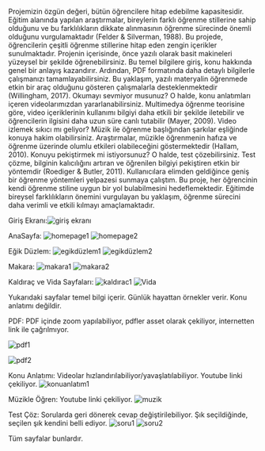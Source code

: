 Projemizin özgün değeri, bütün öğrencilere hitap edebilme kapasitesidir. Eğitim alanında yapılan araştırmalar, bireylerin farklı öğrenme stillerine sahip olduğunu ve bu farklılıkların dikkate alınmasının öğrenme sürecinde önemli olduğunu vurgulamaktadır (Felder & Silverman, 1988). Bu projede, öğrencilerin çeşitli öğrenme stillerine hitap eden zengin içerikler sunulmaktadır.
Projenin içerisinde, önce yazılı olarak basit makineleri yüzeysel bir şekilde öğrenebilirsiniz. Bu temel bilgilere giriş, konu hakkında genel bir anlayış kazandırır. Ardından, PDF formatında daha detaylı bilgilerle çalışmanızı tamamlayabilirsiniz. Bu yaklaşım, yazılı materyalin öğrenmede etkin bir araç olduğunu gösteren çalışmalarla desteklenmektedir (Willingham, 2017).
Okumayı sevmiyor musunuz? O halde, konu anlatımları içeren videolarımızdan yararlanabilirsiniz. Multimedya öğrenme teorisine göre, video içeriklerinin kullanımı bilgiyi daha etkili bir şekilde iletebilir ve öğrencilerin ilgisini daha uzun süre canlı tutabilir (Mayer, 2009).
Video izlemek sıkıcı mı geliyor? Müzik ile öğrenme başlığından şarkılar eşliğinde konuya hakim olabilirsiniz. Araştırmalar, müzikle öğrenmenin hafıza ve öğrenme üzerinde olumlu etkileri olabileceğini göstermektedir (Hallam, 2010).
Konuyu pekiştirmek mi istiyorsunuz? O halde, test çözebilirsiniz. Test çözme, bilginin kalıcılığını artıran ve öğrenilen bilgiyi pekiştiren etkin bir yöntemdir (Roediger & Butler, 2011).
Kullanıcılara elimden geldiğince geniş bir öğrenme yöntemleri yelpazesi sunmaya çalıştım. Bu proje, her öğrencinin kendi öğrenme stiline uygun bir yol bulabilmesini hedeflemektedir. Eğitimde bireysel farklılıkların önemini vurgulayan bu yaklaşım, öğrenme sürecini daha verimli ve etkili kılmayı amaçlamaktadır.

Giriş Ekranı:![giriş ekranı](https://github.com/sudekpln/-E-Learning-App/assets/63590581/1df4a4ab-0415-4384-87da-a5ea0c4a2ec5)

AnaSayfa:
![homepage1](https://github.com/sudekpln/-E-Learning-App/assets/63590581/dd07dc81-09a1-4510-a946-da7e217cb7b2)
![homepage2](https://github.com/sudekpln/-E-Learning-App/assets/63590581/d3cacceb-0ef1-40d4-963c-f8dfac9ce297)

Eğik Düzlem:
![egikdüzlem1](https://github.com/sudekpln/-E-Learning-App/assets/63590581/c492dded-f7c6-478d-82b8-f1dbab4c8f86)
![egikdüzlem2](https://github.com/sudekpln/-E-Learning-App/assets/63590581/d92e5129-452d-46b2-85f9-e94135bfaad3)

Makara:
![makara1](https://github.com/sudekpln/-E-Learning-App/assets/63590581/7f165096-1e43-46fa-a533-a6419c424ab7)
![makara2](https://github.com/sudekpln/-E-Learning-App/assets/63590581/9abc9549-aff0-4e6a-a86f-ad97f9447971)

Kaldıraç ve Vida Sayfaları:
![kaldırac1](https://github.com/sudekpln/-E-Learning-App/assets/63590581/c44b57f3-e1c6-4525-ba38-d39f1778e119)
![Vida](https://github.com/sudekpln/-E-Learning-App/assets/63590581/63203362-3292-4685-ac9b-a1db1ea38c07)

Yukarıdaki sayfalar temel bilgi içerir. Günlük hayattan örnekler verir. Konu anlatımı değildir.

PDF: PDF içinde zoom yapılabiliyor, pdfler asset olarak çekiliyor, internetten link ile çağrılmıyor.

![pdf1](https://github.com/sudekpln/-E-Learning-App/assets/63590581/71354795-8b24-4aac-9a81-e7cf05c05b58)

![pdf2](https://github.com/sudekpln/-E-Learning-App/assets/63590581/55f4b8e8-3ede-4b5e-ae48-32099a8714f0)

Konu Anlatımı: Videolar hızlandırılabiliyor/yavaşlatılabiliyor. Youtube linki çekiliyor.
![konuanlatım1](https://github.com/sudekpln/-E-Learning-App/assets/63590581/d9b617cc-1805-4eeb-9fa7-c15a1b3e7a10)

Müzikle Öğren: Youtube linki çekiliyor.
![muzik](https://github.com/sudekpln/-E-Learning-App/assets/63590581/466a87d3-d361-4707-95fa-cdecbbb1a6b3)

Test Çöz: Sorularda geri dönerek cevap değiştirilebiliyor. Şık seçildiğinde, seçilen şık kendini belli ediyor.
![soru1](https://github.com/sudekpln/-E-Learning-App/assets/63590581/976e0c91-11c9-464f-9396-5c407f923f87)
![soru2](https://github.com/sudekpln/-E-Learning-App/assets/63590581/525542da-34c0-4014-a85e-214bd1b8a7a8)

Tüm sayfalar bunlardır.

